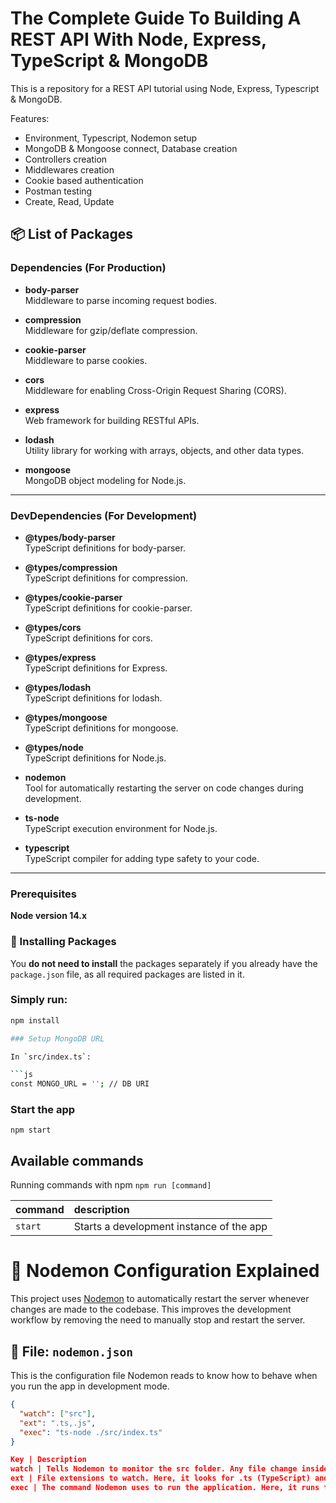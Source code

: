 # The Complete Guide To Building A REST API With Node, Express, TypeScript & MongoDB


This is a repository for a REST API tutorial using Node, Express, Typescript & MongoDB.

Features:

- Environment, Typescript, Nodemon setup
- MongoDB & Mongoose connect, Database creation
- Controllers creation
- Middlewares creation
- Cookie based authentication
- Postman testing
- Create, Read, Update

## 📦 List of Packages

### Dependencies (For Production)
- **body-parser**  
  Middleware to parse incoming request bodies.

- **compression**  
  Middleware for gzip/deflate compression.

- **cookie-parser**  
  Middleware to parse cookies.

- **cors**  
  Middleware for enabling Cross-Origin Request Sharing (CORS).

- **express**  
  Web framework for building RESTful APIs.

- **lodash**  
  Utility library for working with arrays, objects, and other data types.

- **mongoose**  
  MongoDB object modeling for Node.js.

---

### DevDependencies (For Development)
- **@types/body-parser**  
  TypeScript definitions for body-parser.

- **@types/compression**  
  TypeScript definitions for compression.

- **@types/cookie-parser**  
  TypeScript definitions for cookie-parser.

- **@types/cors**  
  TypeScript definitions for cors.

- **@types/express**  
  TypeScript definitions for Express.

- **@types/lodash**  
  TypeScript definitions for lodash.

- **@types/mongoose**  
  TypeScript definitions for mongoose.

- **@types/node**  
  TypeScript definitions for Node.js.

- **nodemon**  
  Tool for automatically restarting the server on code changes during development.

- **ts-node**  
  TypeScript execution environment for Node.js.

- **typescript**  
  TypeScript compiler for adding type safety to your code.

---


### Prerequisites

**Node version 14.x**

### 🔧 Installing Packages

You **do not need to install** the packages separately if you already have the `package.json` file, as all required packages are listed in it.

### Simply run:

```bash
npm install

### Setup MongoDB URL

In `src/index.ts`:

```js
const MONGO_URL = ''; // DB URI
```

### Start the app

```shell
npm start
```

## Available commands

Running commands with npm `npm run [command]`

| command         | description                              |
| :-------------- | :--------------------------------------- |
| `start`         | Starts a development instance of the app |


# 🔄 Nodemon Configuration Explained

This project uses [Nodemon](https://www.npmjs.com/package/nodemon) to automatically restart the server whenever changes are made to the codebase. This improves the development workflow by removing the need to manually stop and restart the server.

## 📁 File: `nodemon.json`

This is the configuration file Nodemon reads to know how to behave when you run the app in development mode.

```json
{
  "watch": ["src"],
  "ext": ".ts,.js",
  "exec": "ts-node ./src/index.ts"
}

Key | Description
watch | Tells Nodemon to monitor the src folder. Any file change inside this folder triggers a restart.
ext | File extensions to watch. Here, it looks for .ts (TypeScript) and .js (JavaScript) files.
exec | The command Nodemon uses to run the application. Here, it runs the main file using ts-node.